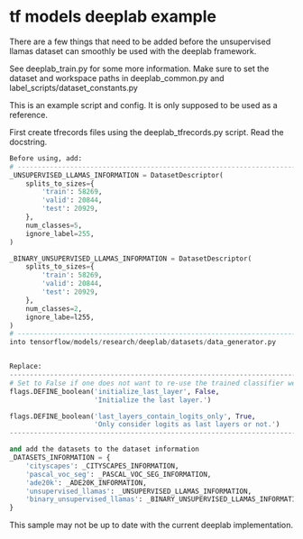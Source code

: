 # tf models deeplab example

There are a few things that need to be added before the unsupervised llamas dataset can smoothly be used with the deeplab framework.

See deeplab_train.py for some more information.
Make sure to set the dataset and workspace paths in deeplab_common.py and label_scripts/dataset_constants.py

This is an example script and config. It is only supposed to be used as a reference.

First create tfrecords files using the deeplab_tfrecords.py script. Read the docstring.

```python
Before using, add:
# -----------------------------------------------------------------------
_UNSUPERVISED_LLAMAS_INFORMATION = DatasetDescriptor(
    splits_to_sizes={
        'train': 58269,
        'valid': 20844,
        'test': 20929,
    },
    num_classes=5,
    ignore_label=255,
)

_BINARY_UNSUPERVISED_LLAMAS_INFORMATION = DatasetDescriptor(
    splits_to_sizes={
        'train': 58269,
        'valid': 20844,
        'test': 20929,
    },
    num_classes=2,
    ignore_labe=l255,
)
# -----------------------------------------------------------------------
into tensorflow/models/research/deeplab/datasets/data_generator.py


Replace:
-------------------------------------------------------------------------
# Set to False if one does not want to re-use the trained classifier weights.
flags.DEFINE_boolean('initialize_last_layer', False,
                     'Initialize the last layer.')

flags.DEFINE_boolean('last_layers_contain_logits_only', True,
                     'Only consider logits as last layers or not.')
-------------------------------------------------------------------------

and add the datasets to the dataset information
_DATASETS_INFORMATION = {
    'cityscapes': _CITYSCAPES_INFORMATION,
    'pascal_voc_seg': _PASCAL_VOC_SEG_INFORMATION,
    'ade20k': _ADE20K_INFORMATION,
    'unsupervised_llamas': _UNSUPERVISED_LLAMAS_INFORMATION,
    'binary_unsupervised_llamas': _BINARY_UNSUPERVISED_LLAMAS_INFORMATION,
}

```

This sample may not be up to date with the current deeplab implementation.
